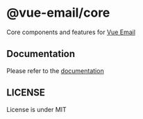 # @vue-email/core

Core components and features for [Vue Email](https://www.vuemail.net/)

## Documentation

Please refer to the [documentation](https://www.vuemail.net)

## LICENSE 

License is under MIT

